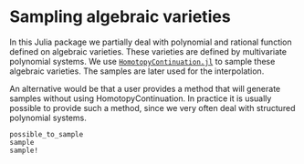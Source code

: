 # Sampling algebraic varieties

In this Julia package we partially deal with polynomial and rational function defined on algebraic varieties. These varieties are defined by multivariate polynomial systems. We use [`HomotopyContinuation.jl`](https://www.juliahomotopycontinuation.org/) to sample these algebraic varieties. The samples are later used for the interpolation. 

An alternative would be that a user provides a method that will generate samples without using HomotopyContinuation. In practice it is usually possible to provide such a method, since we very often deal with structured polynomial systems.

```@docs
possible_to_sample
sample
sample!
```